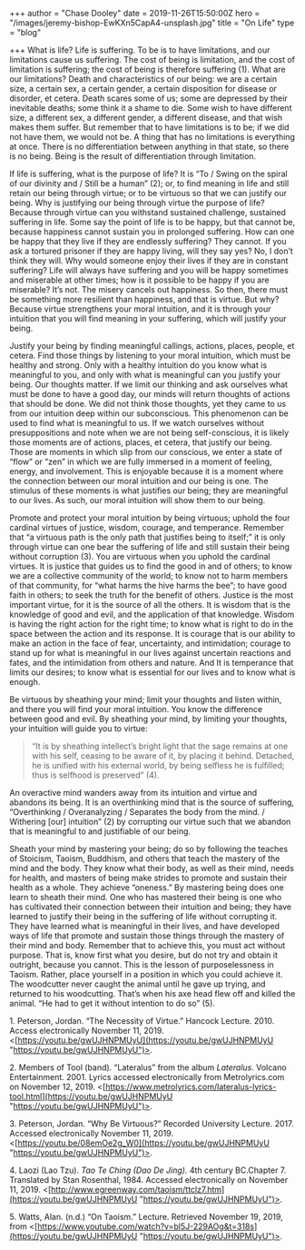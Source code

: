 +++
author = "Chase Dooley"
date = 2019-11-26T15:50:00Z
hero = "/images/jeremy-bishop-EwKXn5CapA4-unsplash.jpg"
title = "On Life"
type = "blog"

+++
What is life? Life is suffering. To be is to have limitations, and our limitations cause us suffering. The cost of being is limitation, and the cost of limitation is suffering; the cost of being is therefore suffering (1). What are our limitations? Death and characteristics of our being: we are a certain size, a certain sex, a certain gender, a certain disposition for disease or disorder, et cetera. Death scares some of us; some are depressed by their inevitable deaths; some think it a shame to die. Some wish to have different size, a different sex, a different gender, a different disease, and that wish makes them suffer. But remember that to have limitations is to be; if we did not have them, we would not be. A thing that has no limitations is everything at once. There is no differentiation between anything in that state, so there is no being. Being is the result of differentiation through limitation.

If life is suffering, what is the purpose of life? It is “To / Swing on the spiral of our divinity and / Still be a human” (2); or, to find meaning in life and still retain our being through virtue; or to be virtuous so that we can justify our being. Why is justifying our being through virtue the purpose of life? Because through virtue can you withstand sustained challenge, sustained suffering in life. Some say the point of life is to be happy, but that cannot be, because happiness cannot sustain you in prolonged suffering. How can one be happy that they live if they are endlessly suffering? They cannot. If you ask a tortured prisoner if they are happy living, will they say yes? No, I don’t think they will. Why would someone enjoy their lives if they are in constant suffering? Life will always have suffering and you will be happy sometimes and miserable at other times; how is it possible to be happy if you are miserable? It’s not. The misery cancels out happiness. So then, there must be something more resilient than happiness, and that is virtue. But why? Because virtue strengthens your moral intuition, and it is through your intuition that you will find meaning in your suffering, which will justify your being.

Justify your being by finding meaningful callings, actions, places, people, et cetera. Find those things by listening to your moral intuition, which must be healthy and strong. Only with a healthy intuition do you know what is meaningful to you, and only with what is meaningful can you justify your being. Our thoughts matter. If we limit our thinking and ask ourselves what must be done to have a good day, our minds will return thoughts of actions that should be done. We did not think those thoughts, yet they came to us from our intuition deep within our subconscious. This phenomenon can be used to find what is meaningful to us. If we watch ourselves without presuppositions and note when we are not being self-conscious, it is likely those moments are of actions, places, et cetera, that justify our being. Those are moments in which slip from our conscious, we enter a state of “flow” or “zen” in which we are fully immersed in a moment of feeling, energy, and involvement. This is enjoyable because it is a moment where the connection between our moral intuition and our being is one. The stimulus of these moments is what justifies our being; they are meaningful to our lives. As such, our moral intuition will show them to our being.

Promote and protect your moral intuition by being virtuous; uphold the four cardinal virtues of justice, wisdom, courage, and temperance. Remember that “a virtuous path is the only path that justifies being to itself;” it is only through virtue can one bear the suffering of life and still sustain their being without corruption (3). You are virtuous when you uphold the cardinal virtues. It is justice that guides us to find the good in and of others; to know we are a collective community of the world; to know not to harm members of that community, for “what harms the hive harms the bee”; to have good faith in others; to seek the truth for the benefit of others. Justice is the most important virtue, for it is the source of all the others. It is wisdom that is the knowledge of good and evil, and the application of that knowledge. Wisdom is having the right action for the right time; to know what is right to do in the space between the action and its response. It is courage that is our ability to make an action in the face of fear, uncertainty, and intimidation; courage to stand up for what is meaningful in our lives against uncertain reactions and fates, and the intimidation from others and nature. And It is temperance that limits our desires; to know what is essential for our lives and to know what is enough.

Be virtuous by sheathing your mind; limit your thoughts and listen within, and there you will find your moral intuition. You know the difference between good and evil. By sheathing your mind, by limiting your thoughts, your intuition will guide you to virtue:

> “It is by sheathing intellect’s bright light that the sage remains at one with his self, ceasing to be aware of it, by placing it behind. Detached, he is unified with his external world, by being selfless he is fulfilled; thus is selfhood is preserved” (4).

An overactive mind wanders away from its intuition and virtue and abandons its being. It is an overthinking mind that is the source of suffering, “Overthinking / Overanalyzing / Separates the body from the mind. / Withering \[our\] intuition” (2) by corrupting our virtue such that we abandon that is meaningful to and justifiable of our being.

Sheath your mind by mastering your being; do so by following the teaches of Stoicism, Taoism, Buddhism, and others that teach the mastery of the mind and the body. They know what their body, as well as their mind, needs for health, and masters of being make strides to promote and sustain their health as a whole. They achieve “oneness.” By mastering being does one learn to sheath their mind. One who has mastered their being is one who has cultivated their connection between their intuition and being; they have learned to justify their being in the suffering of life without corrupting it. They have learned what is meaningful in their lives, and have developed ways of life that promote and sustain those things through the mastery of their mind and body. Remember that to achieve this, you must act without purpose. That is, know first what you desire, but do not try and obtain it outright, because you cannot. This is the lesson of purposelessness in Taoism. Rather, place yourself in a position in which you could achieve it. The woodcutter never caught the animal until he gave up trying, and returned to his woodcutting. That’s when his axe head flew off and killed the animal. “He had to get it without intention to do so” (5).

1\. Peterson, Jordan. “The Necessity of Virtue.” Hancock Lecture. 2010. Access electronically November 11, 2019. <[https://youtu.be/gwUJHNPMUyU](https://youtu.be/gwUJHNPMUyU "https://youtu.be/gwUJHNPMUyU")>.

2\. Members of Tool (band). “Lateralus” from the album _Lateralus_. Volcano Entertainment. 2001. Lyrics accessed electronically from Metrolyrics.com on November 12, 2019. <[https://www.metrolyrics.com/lateralus-lyrics-tool.html](https://youtu.be/gwUJHNPMUyU "https://youtu.be/gwUJHNPMUyU")>.

3\. Peterson, Jordan. “Why Be Virtuous?” Recorded University Lecture. 2017. Accessed electronically November 11, 2019. <[https://youtu.be/08emOe2g_W0](https://youtu.be/gwUJHNPMUyU "https://youtu.be/gwUJHNPMUyU")>.

4\. Laozi (Lao Tzu). _Tao Te Ching (Dao De Jing)._ 4th century BC.Chapter 7. Translated by Stan Rosenthal, 1984. Accessed electronically on November 11, 2019. <[http://www.egreenway.com/taoism/ttclz7.htm](https://youtu.be/gwUJHNPMUyU "https://youtu.be/gwUJHNPMUyU")>.

5\. Watts, Alan. (n.d.) “On Taoism.” Lecture. Retrieved November 19, 2019, from <[https://www.youtube.com/watch?v=bl5J-229AOg&t=318s](https://youtu.be/gwUJHNPMUyU "https://youtu.be/gwUJHNPMUyU")>.